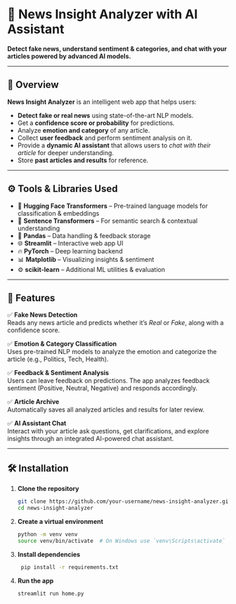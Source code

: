 # 📰 News Insight Analyzer with AI Assistant

**Detect fake news, understand sentiment & categories, and chat with your articles powered by advanced AI models.**

---

## 📌 Overview

**News Insight Analyzer** is an intelligent web app that helps users:
- **Detect fake or real news** using state-of-the-art NLP models.
- Get a **confidence score or probability** for predictions.
- Analyze **emotion and category** of any article.
- Collect **user feedback** and perform sentiment analysis on it.
- Provide a **dynamic AI assistant** that allows users to *chat with their article* for deeper understanding.
- Store **past articles and results** for reference.

---

## ⚙️ Tools & Libraries Used

- 🤗 **Hugging Face Transformers** – Pre-trained language models for classification & embeddings
- 🧠 **Sentence Transformers** – For semantic search & contextual understanding
- 🐼 **Pandas** – Data handling & feedback storage
- 🌐 **Streamlit** – Interactive web app UI
- 🔥 **PyTorch** – Deep learning backend
- 📊 **Matplotlib** – Visualizing insights & sentiment
- ⚙️ **scikit-learn** – Additional ML utilities & evaluation

---

## 🚀 Features

✅ **Fake News Detection**  
Reads any news article and predicts whether it’s *Real* or *Fake*, along with a confidence score.

✅ **Emotion & Category Classification**  
Uses pre-trained NLP models to analyze the emotion and categorize the article (e.g., Politics, Tech, Health).

✅ **Feedback & Sentiment Analysis**  
Users can leave feedback on predictions. The app analyzes feedback sentiment (Positive, Neutral, Negative) and responds accordingly.

✅ **Article Archive**  
Automatically saves all analyzed articles and results for later review.

✅ **AI Assistant Chat**  
Interact with your article ask questions, get clarifications, and explore insights through an integrated AI-powered chat assistant.

---

## 🛠️ Installation

1. **Clone the repository**
   ```bash
   git clone https://github.com/your-username/news-insight-analyzer.git
   cd news-insight-analyzer
    ```
2. **Create a virtual environment**
   ```bash
   python -m venv venv
   source venv/bin/activate  # On Windows use `venv\Scripts\activate`
   ```
3. **Install dependencies**
   ```bash
    pip install -r requirements.txt
    ```
4. **Run the app**
    ```bash
    streamlit run home.py
    ```

